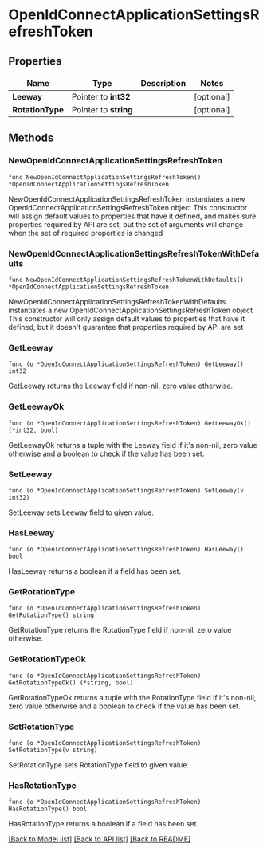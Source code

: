 # OpenIdConnectApplicationSettingsRefreshToken

## Properties

Name | Type | Description | Notes
------------ | ------------- | ------------- | -------------
**Leeway** | Pointer to **int32** |  | [optional] 
**RotationType** | Pointer to **string** |  | [optional] 

## Methods

### NewOpenIdConnectApplicationSettingsRefreshToken

`func NewOpenIdConnectApplicationSettingsRefreshToken() *OpenIdConnectApplicationSettingsRefreshToken`

NewOpenIdConnectApplicationSettingsRefreshToken instantiates a new OpenIdConnectApplicationSettingsRefreshToken object
This constructor will assign default values to properties that have it defined,
and makes sure properties required by API are set, but the set of arguments
will change when the set of required properties is changed

### NewOpenIdConnectApplicationSettingsRefreshTokenWithDefaults

`func NewOpenIdConnectApplicationSettingsRefreshTokenWithDefaults() *OpenIdConnectApplicationSettingsRefreshToken`

NewOpenIdConnectApplicationSettingsRefreshTokenWithDefaults instantiates a new OpenIdConnectApplicationSettingsRefreshToken object
This constructor will only assign default values to properties that have it defined,
but it doesn't guarantee that properties required by API are set

### GetLeeway

`func (o *OpenIdConnectApplicationSettingsRefreshToken) GetLeeway() int32`

GetLeeway returns the Leeway field if non-nil, zero value otherwise.

### GetLeewayOk

`func (o *OpenIdConnectApplicationSettingsRefreshToken) GetLeewayOk() (*int32, bool)`

GetLeewayOk returns a tuple with the Leeway field if it's non-nil, zero value otherwise
and a boolean to check if the value has been set.

### SetLeeway

`func (o *OpenIdConnectApplicationSettingsRefreshToken) SetLeeway(v int32)`

SetLeeway sets Leeway field to given value.

### HasLeeway

`func (o *OpenIdConnectApplicationSettingsRefreshToken) HasLeeway() bool`

HasLeeway returns a boolean if a field has been set.

### GetRotationType

`func (o *OpenIdConnectApplicationSettingsRefreshToken) GetRotationType() string`

GetRotationType returns the RotationType field if non-nil, zero value otherwise.

### GetRotationTypeOk

`func (o *OpenIdConnectApplicationSettingsRefreshToken) GetRotationTypeOk() (*string, bool)`

GetRotationTypeOk returns a tuple with the RotationType field if it's non-nil, zero value otherwise
and a boolean to check if the value has been set.

### SetRotationType

`func (o *OpenIdConnectApplicationSettingsRefreshToken) SetRotationType(v string)`

SetRotationType sets RotationType field to given value.

### HasRotationType

`func (o *OpenIdConnectApplicationSettingsRefreshToken) HasRotationType() bool`

HasRotationType returns a boolean if a field has been set.


[[Back to Model list]](../README.md#documentation-for-models) [[Back to API list]](../README.md#documentation-for-api-endpoints) [[Back to README]](../README.md)


